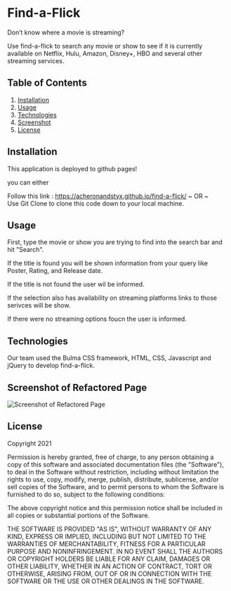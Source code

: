 # Find-a-Flick

Don’t know where a movie is streaming?  
  
Use find-a-flick to search any movie or show to see if it is currently available on Netflix, Hulu, Amazon, Disney+, HBO and several other streaming services.


## Table of Contents

1. [Installation](#installation) 
2. [Usage](#usage)
3. [Technologies](#technologies)
4. [Screenshot](#screenshot-of-refactored-page)
5. [License](#license)

## Installation

This application is deployed to github pages!

you can either 

Follow this link :   https://acheronandstyx.github.io/find-a-flick/
~ OR ~  
Use Git Clone to clone this code down to your local machine.

## Usage

First, type the movie or show you are trying to find into the search bar and hit "Search".  

If the title is found you will be shown information from your query like Poster, Rating, and Release date.

If the title is not found the user wil be informed.

If the selection also has availability on streaming platforms links to those serivces will be show.

If there were no streaming options foucn the user is informed.

## Technologies

Our team used the Bulma CSS framework, HTML, CSS, Javascript and jQuery to develop find-a-flick.


## Screenshot of Refactored Page

![Screenshot of Refactored Page](https://raw.github.com/AcheronandStyx/find-a-flick/main/assets/images/find-a-flick.JPG)

## License 

  Copyright 2021

Permission is hereby granted, free of charge, to any person obtaining a copy of this software and associated documentation files (the "Software"), to deal in the Software without restriction, including without limitation the rights to use, copy, modify, merge, publish, distribute, sublicense, and/or sell copies of the Software, and to permit persons to whom the Software is furnished to do so, subject to the following conditions:

The above copyright notice and this permission notice shall be included in all copies or substantial portions of the Software.

THE SOFTWARE IS PROVIDED "AS IS", WITHOUT WARRANTY OF ANY KIND, EXPRESS OR IMPLIED, INCLUDING BUT NOT LIMITED TO THE WARRANTIES OF MERCHANTABILITY, FITNESS FOR A PARTICULAR PURPOSE AND NONINFRINGEMENT. IN NO EVENT SHALL THE AUTHORS OR COPYRIGHT HOLDERS BE LIABLE FOR ANY CLAIM, DAMAGES OR OTHER LIABILITY, WHETHER IN AN ACTION OF CONTRACT, TORT OR OTHERWISE, ARISING FROM, OUT OF OR IN CONNECTION WITH THE SOFTWARE OR THE USE OR OTHER DEALINGS IN THE SOFTWARE.